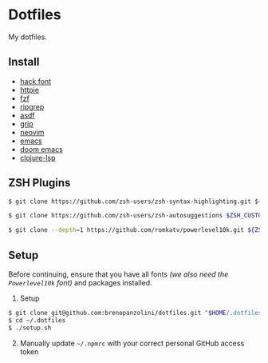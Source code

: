# Dotfiles

My dotfiles.

## Install

- [hack font](https://sourcefoundry.org/hack/)
- [httpie](https://httpie.org/)
- [fzf](https://github.com/junegunn/fzf)
- [ripgrep](https://github.com/BurntSushi/ripgrep#installation)
- [asdf](https://asdf-vm.com/#/core-manage-asdf-vm)
- [grip](https://github.com/joeyespo/grip#installation)
- [neovim](https://github.com/neovim/neovim/wiki/Installing-Neovim#macos--os-x)
- [emacs](https://www.gnu.org/software/emacs/)
- [doom emacs](https://github.com/hlissner/doom-emacs#install)
- [clojure-lsp](https://clojure-lsp.github.io/clojure-lsp/installation/)

## ZSH Plugins

```sh
$ git clone https://github.com/zsh-users/zsh-syntax-highlighting.git ${ZSH_CUSTOM:-~/.oh-my-zsh/custom}/plugins/zsh-syntax-highlighting

$ git clone https://github.com/zsh-users/zsh-autosuggestions $ZSH_CUSTOM/plugins/zsh-autosuggestions

$ git clone --depth=1 https://github.com/romkatv/powerlevel10k.git ${ZSH_CUSTOM:-~/.oh-my-zsh/custom}/themes/powerlevel10k
```

## Setup

Before continuing, ensure that you have all fonts _(we also need the `Powerlevel10k` font)_ and packages installed.

1. Setup

```sh
$ git clone git@github.com:brenopanzolini/dotfiles.git "$HOME/.dotfiles"
$ cd ~/.dotfiles
$ ./setup.sh
```

2. Manually update `~/.npmrc` with your correct personal GitHub access token
